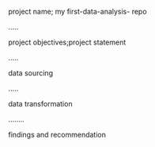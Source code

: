 project name; my first-data-analysis- repo

.....

project objectives;project statement 


.....

data sourcing 

.....

data transformation 

........

findings and recommendation
